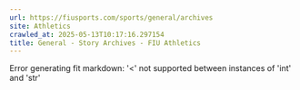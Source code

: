 ```yaml
---
url: https://fiusports.com/sports/general/archives
site: Athletics
crawled_at: 2025-05-13T10:17:16.297154
title: General - Story Archives - FIU Athletics
---
```


Error generating fit markdown: '<' not supported between instances of 'int' and 'str'